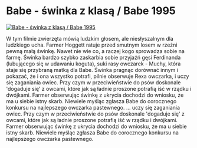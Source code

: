 Babe - świnka z klasą / Babe 1995 
=============
[![Babe - świnka z klasą / Babe 1995 ](http://vidos.pl/images/player.gif)](http://vidos.pl/babe-swinka-z-klasa-babe-1995)

 W tym filmie zwierzęta mówią ludzkim głosem, ale niesłyszalnym dla ludzkiego ucha. Farmer Hoggett ratuje przed smutnym losem w rzeźni pewną małą świnkę. Nawet nie wie co, a raczej kogo sprowadza sobie na farmę. Świnka bardzo szybko zaskarbia sobie przyjaźń gęsi Ferdinanda (lubującego się w udawaniu koguta), suki rasy owczarek - Muchy, która staje się przybraną matką dla Babe. Świnka pragnąc dorównać innym i pokazać, że i ona wszystko potrafi, pilnie obserwuje Rexa owczarka, i uczy się zaganiania owiec. Przy czym w przeciwieństwie do psów doskonale 'dogaduje się' z owcami, które jak są ładnie proszone potrafią iść w rządku i dwójkami. Farmer obserwując świnkę z ukrycia dochodzi do wniosku, że ma u siebie istny skarb. Niewiele myśląc zgłasza Babe do corocznego konkursu na najlepszego owczarka pastewnego.   ... uczy się zaganiania owiec. Przy czym w przeciwieństwie do psów doskonale 'dogaduje się' z owcami, które jak są ładnie proszone potrafią iść w rządku i dwójkami. Farmer obserwując świnkę z ukrycia dochodzi do wniosku, że ma u siebie istny skarb. Niewiele myśląc zgłasza Babe do corocznego konkursu na najlepszego owczarka pastewnego.
